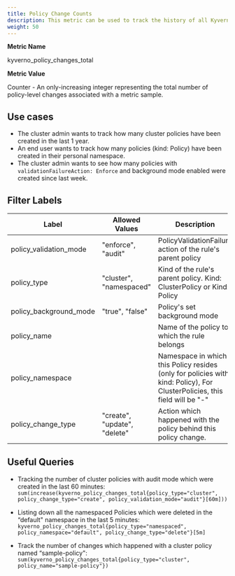 ```yaml
---
title: Policy Change Counts
description: This metric can be used to track the history of all Kyverno policy-related changes such as policy creations, updates, and deletions.
weight: 50
---
```


**Metric Name**

kyverno_policy_changes_total

**Metric Value**

Counter - An only-increasing integer representing the total number of policy-level changes associated with a metric sample.

## Use cases

* The cluster admin wants to track how many cluster policies have been created in the last 1 year.
* An end user wants to track how many policies (kind: Policy) have been created in their personal namespace.
* The cluster admin wants to see how many policies with `validationFailureAction: Enforce` and background mode enabled were created since last week.

## Filter Labels

| Label                    | Allowed Values               | Description                                                                                                               |
| ------------------------ | ---------------------------- | ------------------------------------------------------------------------------------------------------------------------- |
| policy\_validation\_mode | "enforce", "audit"           | PolicyValidationFailure action of the rule's parent policy                                                               |
| policy\_type             | "cluster", "namespaced"      | Kind of the rule's parent policy. Kind: ClusterPolicy or Kind: Policy                                                     |
| policy\_background\_mode | "true", "false"              | Policy's set background mode                                                                                              |
| policy\_name             |                              | Name of the policy to which the rule belongs                                                                              |
| policy\_namespace        |                              | Namespace in which this Policy resides (only for policies with kind: Policy), For ClusterPolicies, this field will be "-" |
| policy\_change\_type     | "create", "update", "delete" | Action which happened with the policy behind this policy change.                                                          |

## Useful Queries

* Tracking the number of cluster policies with audit mode which were created in the last 60 minutes:<br>
`sum(increase(kyverno_policy_changes_total{policy_type="cluster", policy_change_type="create", policy_validation_mode="audit"}[60m]))`

* Listing down all the namespaced Policies which were deleted in the “default" namespace in the last 5 minutes:<br>
`kyverno_policy_changes_total{policy_type="namespaced", policy_namespace="default", policy_change_type="delete"}[5m]`

* Track the number of changes which happened with a cluster policy named “sample-policy":<br>
`sum(kyverno_policy_changes_total{policy_type="cluster", policy_name="sample-policy"})`

